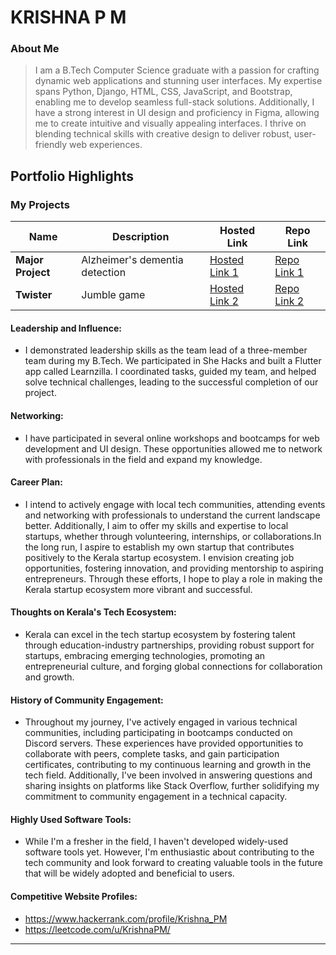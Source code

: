 # KRISHNA P M 

### About Me

> I am a B.Tech Computer Science graduate with a passion for crafting dynamic web applications and stunning user interfaces. My expertise spans Python, Django, HTML, CSS, JavaScript, and Bootstrap, enabling me to develop seamless full-stack solutions. Additionally, I have a strong interest in UI design and proficiency in Figma, allowing me to create intuitive and visually appealing interfaces. I thrive on blending technical skills with creative design to deliver robust, user-friendly web experiences.


## Portfolio Highlights

### My Projects

| Name                | Description                                                               | Hosted Link                              | Repo Link                                                      |
|---------------------|---------------------------------------------------------------------------|------------------------------------------|----------------------------------------------------------------|
| **Major Project**  |   Alzheimer's dementia detection                                              | [Hosted Link 1](https://github.com/krishna-pm/Major_project)    | [Repo Link 1](https://github.com/krishna-pm/Major_project)             |
| **Twister**  | Jumble game                                              | [Hosted Link 2](https://krishna-pm.github.io/Twister/)    | [Repo Link 2](https://github.com/krishna-pm/Twister)             |

#### Leadership and Influence:

- I demonstrated leadership skills as the team lead of a three-member team during my B.Tech. We participated in She Hacks and built a Flutter app called Learnzilla. I coordinated tasks, guided my team, and helped solve technical challenges, leading to the successful completion of our project.



#### Networking:

- I have participated in several online workshops and bootcamps for web development and UI design. These opportunities allowed me to network with professionals in the field and expand my knowledge.

#### Career Plan:

- I intend to actively engage with local tech communities, attending events and networking with professionals to understand the current landscape better. Additionally, I aim to offer my skills and expertise to local startups, whether through volunteering, internships, or collaborations.In the long run, I aspire to establish my own startup that contributes positively to the Kerala startup ecosystem. I envision creating job opportunities, fostering innovation, and providing mentorship to aspiring entrepreneurs. Through these efforts, I hope to play a role in making the Kerala startup ecosystem more vibrant and successful.

#### Thoughts on Kerala's Tech Ecosystem:

- Kerala can excel in the tech startup ecosystem by fostering talent through education-industry partnerships, providing robust support for startups, embracing emerging technologies, promoting an entrepreneurial culture, and forging global connections for collaboration and growth.


#### History of Community Engagement:

- Throughout my journey, I've actively engaged in various technical communities, including participating in bootcamps conducted on Discord servers. These experiences have provided opportunities to collaborate with peers, complete tasks, and gain participation certificates, contributing to my continuous learning and growth in the tech field. Additionally, I've been involved in answering questions and sharing insights on platforms like Stack Overflow, further solidifying my commitment to community engagement in a technical capacity.


#### Highly Used Software Tools:

- While I'm a fresher in the field, I haven't developed widely-used software tools yet. However, I'm enthusiastic about contributing to the tech community and look forward to creating valuable tools in the future that will be widely adopted and beneficial to users.

#### Competitive Website Profiles:

- https://www.hackerrank.com/profile/Krishna_PM
- https://leetcode.com/u/KrishnaPM/



---

